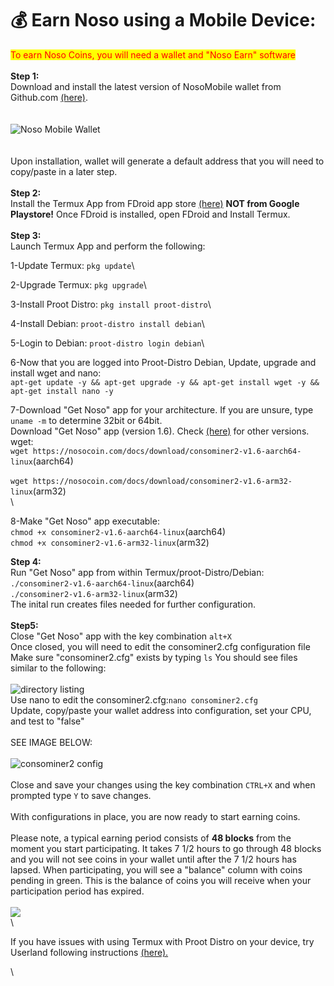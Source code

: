 # 💰 Earn Noso using a Mobile Device:

<mark style="color:red;">To earn Noso Coins, you will need a wallet and "Noso Earn" software</mark>\
\
**Step 1:**\
Download and install the latest version of NosoMobile wallet from Github.com [(here)](https://github.com/Noso-Project/NosoWallet-Android/releases).\
\
\
![Noso Mobile Wallet](https://nosocoin.com/docs/images/nosomobile.png)\
\
\
Upon installation, wallet will generate a default address that you will need to copy/paste in a later step.\
\
**Step 2:**\
Install the Termux App from FDroid app store [(here)](https://f-droid.org/F-Droid.apk) **NOT from Google Playstore!** Once FDroid is installed, open FDroid and Install Termux.\
\
**Step 3:**\
Launch Termux App and perform the following:

1-Update Termux: `pkg update`\


2-Upgrade Termux: `pkg upgrade`\


3-Install Proot Distro: `pkg install proot-distro`\


4-Install Debian: `proot-distro install debian`\


5-Login to Debian: `proot-distro login debian`\


6-Now that you are logged into Proot-Distro Debian, Update, upgrade and install wget and nano:\
&#x20;`apt-get update -y && apt-get upgrade -y && apt-get install wget -y && apt-get install nano -y`

7-Download "Get Noso" app for your architecture. If you are unsure, type `uname -m` to determine 32bit or 64bit.\
Download "Get Noso" app (version 1.6). Check [(here)](https://github.com/Noso-Project/noso-website/tree/main/docs/download) for other versions. wget:\
&#x20;`wget https://nosocoin.com/docs/download/consominer2-v1.6-aarch64-linux`(aarch64)\
\
`wget https://nosocoin.com/docs/download/consominer2-v1.6-arm32-linux`(arm32)\
\


8-Make "Get Noso" app executable:\
&#x20;`chmod +x consominer2-v1.6-aarch64-linux`(aarch64)\
`chmod +x consominer2-v1.6-arm32-linux`(arm32)

**Step 4:**\
Run "Get Noso" app from within Termux/proot-Distro/Debian: \
`./consominer2-v1.6-aarch64-linux`(aarch64)\
`./consominer2-v1.6-arm32-linux`(arm32)\
The inital run creates files needed for further configuration.\
\
**Step5:**\
Close "Get Noso" app with the key combination `alt+X`\
Once closed, you will need to edit the consominer2.cfg configuration file\
Make sure "consominer2.cfg" exists by typing `ls` You should see files similar to the following:\
\
![directory listing](https://nosocoin.com/docs/images/termux\_ls.jpg) \
Use nano to edit the consominer2.cfg:`nano consominer2.cfg`\
Update, copy/paste your wallet address into configuration, set your CPU, and test to "false"\
\
SEE IMAGE BELOW:\
\
![consominer2 config](https://nosocoin.com/docs/images/consominercfg.png)\
\
Close and save your changes using the key combination `CTRL+X` and when prompted type `Y` to save changes.\
\
With configurations in place, you are now ready to start earning coins.\
\
Please note, a typical earning period consists of **48 blocks** from the moment you start participating. It takes 7 1/2 hours to go through 48 blocks and you will not see coins in your wallet until after the 7 1/2 hours has lapsed. When participating, you will see a "balance" column with coins pending in green. This is the balance of coins you will receive when your participation period has expired.\
\
![](https://nosocoin.com/docs/images/consominerbal.png)\
\


If you have issues with using Termux with Proot Distro on your device, try Userland following instructions [(here).](userland-instructions.md)

\

